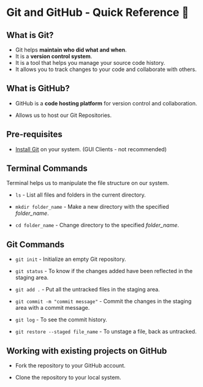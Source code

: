 # Git and GitHub - Quick Reference 👾

## What is Git?

- Git helps **maintain who did what and when**. 
- It is a **version control system**. 
- It is a tool that helps you manage your source code history. 
- It allows you to track changes to your code and collaborate with others.

## What is GitHub?

- GitHub is a **code hosting platform** for version control and collaboration.

- Allows us to host our Git Repositories.


## Pre-requisites

- [Install Git](https://git-scm.com) on your system. (GUI Clients - not recommended)

## Terminal Commands

Terminal helps us to manipulate the file structure on our system.

- `ls` - List all files and folders in the current directory.

- `mkdir folder_name` - Make a new directory with the specified *folder_name*.

- `cd folder_name` - Change directory to the specified *folder_name*.


## Git Commands

- `git init` - Initialize an empty Git repository.

- `git status` - To know if the changes added have been reflected in the staging area.

- `git add .` - Put all the untracked files in the staging area.

- `git commit -m "commit message"` - Commit the changes in the staging area with a commit message.

- `git log` - To see the commit history.

- `git restore --staged file_name` - To unstage a file, back as untracked.

## Working with existing projects on GitHub

- Fork the repository to your GitHub account.

- Clone the repository to your local system.